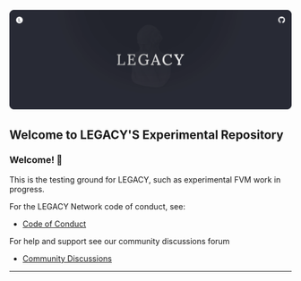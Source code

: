 ![Welcome to the Legacy Github](https://raw.githubusercontent.com/TheLegacyNetwork/.github/main/profile/legacy-github-splash.png)

## Welcome to LEGACY'S Experimental Repository

### Welcome! 👋

This is the testing ground for LEGACY, such as experimental FVM work in progress.

For the LEGACY Network code of conduct, see:

- [Code of Conduct](https://github.com/TheLegacyNetwork/.github/blob/main/CODE_OF_CONDUCT.md)

For help and support see our community discussions forum
- [Community Discussions](https://github.com/TheLegacyNetwork/community/discussions)

---

<sub></sub>
